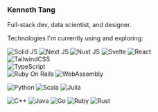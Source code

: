 ### Kenneth Tang

Full-stack dev, data scientist, and designer. 

Technologies I'm currently using and exploring:

![Solid JS](https://img.shields.io/badge/Solid-black?style=for-the-badge&logo=solid&logoColor=white)
![Next JS](https://img.shields.io/badge/Next-black?style=for-the-badge&logo=next.js&logoColor=white)
![Nuxt JS](https://img.shields.io/badge/Nuxt-black?style=for-the-badge&logo=nuxt.js&logoColor=white)
![Svelte](https://img.shields.io/badge/svelte-black.svg?style=for-the-badge&logo=svelte&logoColor=white)
![React](https://img.shields.io/badge/react-black.svg?style=for-the-badge&logo=react&logoColor=white)
<br>
![TailwindCSS](https://img.shields.io/badge/tailwindcss-black.svg?style=for-the-badge&logo=tailwind-css&logoColor=white)
<br>
![TypeScript](https://img.shields.io/badge/typescript-black.svg?style=for-the-badge&logo=typescript&logoColor=white)
<br>
![Ruby On Rails](https://img.shields.io/badge/rails-black.svg?style=for-the-badge&logo=rubyonrails&logoColor=white)
![WebAssembly](https://img.shields.io/badge/wasm-black.svg?style=for-the-badge&logo=webassembly&logoColor=white)

![Python](https://img.shields.io/badge/python-black?style=for-the-badge&logo=python&logoColor=white)
![Scala](https://img.shields.io/badge/scala-black.svg?style=for-the-badge&logo=scala&logoColor=white)
![Julia](https://img.shields.io/badge/julia-black.svg?style=for-the-badge&logo=julia&logoColor=white)

![C++](https://img.shields.io/badge/c++-black.svg?style=for-the-badge&logo=c%2B%2B&logoColor=white)
![Java](https://img.shields.io/badge/java-black.svg?style=for-the-badge&logo=java&logoColor=white)
![Go](https://img.shields.io/badge/go-black.svg?style=for-the-badge&logo=go&logoColor=white)
![Ruby](https://img.shields.io/badge/ruby-black.svg?style=for-the-badge&logo=ruby&logoColor=white)
![Rust](https://img.shields.io/badge/rust-black.svg?style=for-the-badge&logo=rust&logoColor=white)
